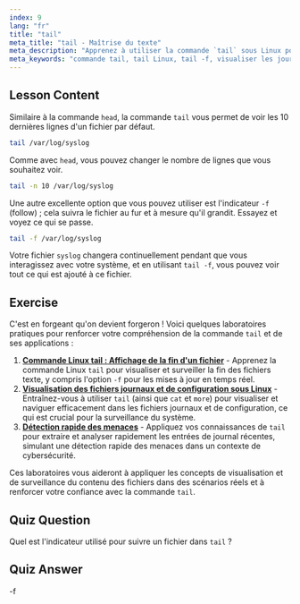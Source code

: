 ```yaml
---
index: 9
lang: "fr"
title: "tail"
meta_title: "tail - Maîtrise du texte"
meta_description: "Apprenez à utiliser la commande `tail` sous Linux pour visualiser la fin des fichiers et surveiller les journaux. Découvrez `tail -f` pour les mises à jour en temps réel. Commencez votre parcours Linux !"
meta_keywords: "commande tail, tail Linux, tail -f, visualiser les journaux, tutoriel Linux, Linux pour débutants, guide Linux"
---
```


## Lesson Content

Similaire à la commande `head`, la commande `tail` vous permet de voir les 10 dernières lignes d'un fichier par défaut.

```bash
tail /var/log/syslog
```

Comme avec `head`, vous pouvez changer le nombre de lignes que vous souhaitez voir.

```bash
tail -n 10 /var/log/syslog
```

Une autre excellente option que vous pouvez utiliser est l'indicateur `-f` (follow) ; cela suivra le fichier au fur et à mesure qu'il grandit. Essayez et voyez ce qui se passe.

```bash
tail -f /var/log/syslog
```

Votre fichier `syslog` changera continuellement pendant que vous interagissez avec votre système, et en utilisant `tail -f`, vous pouvez voir tout ce qui est ajouté à ce fichier.

## Exercise

C'est en forgeant qu'on devient forgeron ! Voici quelques laboratoires pratiques pour renforcer votre compréhension de la commande `tail` et de ses applications :

1. **[Commande Linux tail : Affichage de la fin d'un fichier](https://labex.io/fr/labs/linux-linux-tail-command-file-end-display-214303)** - Apprenez la commande Linux `tail` pour visualiser et surveiller la fin des fichiers texte, y compris l'option `-f` pour les mises à jour en temps réel.
2. **[Visualisation des fichiers journaux et de configuration sous Linux](https://labex.io/fr/labs/linux-viewing-log-and-configuration-files-in-linux-387914)** - Entraînez-vous à utiliser `tail` (ainsi que `cat` et `more`) pour visualiser et naviguer efficacement dans les fichiers journaux et de configuration, ce qui est crucial pour la surveillance du système.
3. **[Détection rapide des menaces](https://labex.io/fr/labs/linux-rapid-threat-detection-387930)** - Appliquez vos connaissances de `tail` pour extraire et analyser rapidement les entrées de journal récentes, simulant une détection rapide des menaces dans un contexte de cybersécurité.

Ces laboratoires vous aideront à appliquer les concepts de visualisation et de surveillance du contenu des fichiers dans des scénarios réels et à renforcer votre confiance avec la commande `tail`.

## Quiz Question

Quel est l'indicateur utilisé pour suivre un fichier dans `tail` ?

## Quiz Answer

-f
